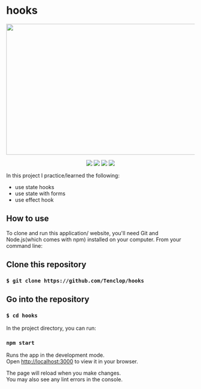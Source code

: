 # hooks

<p align="center">
<img src="https://user-images.githubusercontent.com/34941191/180607085-1c0c46c7-a1c0-4b23-953a-1362b3028991.PNG" width="900" height="350" />
  </p>
 

  <p align="center">
  <img  src="https://img.shields.io/static/v1?message=HTML5&logo=HTML5&labelColor=5c5a5c&color=E34F26&logoColor=E34F26&label=%20&style=plastic">
   <img  src="https://img.shields.io/static/v1?message=css3&logo=css3&labelColor=5c5c5c&color=1572B6&logoColor=1572B6&label=%20&style=plastic">
   <img  src="https://img.shields.io/static/v1?message=JavaScript&logo=JavaScript&labelColor=5c5a5c&color=FEDD00&logoColor=FEDD00&label=%20&style=plastic">
   <img  src="https://img.shields.io/static/v1?message=React&logo=React&labelColor=5c5a5c&color=61DAFB&logoColor=61DAFB&label=%20&style=plastic">
    </p>

In this project I practice/learned the following:
- use state hooks  
- use state with forms 
- use effect hook

## How to use

To clone and run this application/ website, you'll need Git and Node.js(which comes with npm) installed on your computer. From your command line: 

## Clone this repository

### `$ git clone https://github.com/Tenclop/hooks`

## Go into the repository

### `$ cd hooks`

In the project directory, you can run:

### `npm start`

Runs the app in the development mode.\
Open [http://localhost:3000](http://localhost:3000) to view it in your browser.

The page will reload when you make changes.\
You may also see any lint errors in the console.


